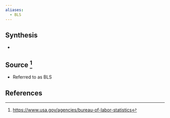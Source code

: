 ```yaml
---
aliases:
  - BLS
---
```

## Synthesis
- 
## Source [^1]
- Referred to as BLS
## References

[^1]: https://www.usa.gov/agencies/bureau-of-labor-statistics